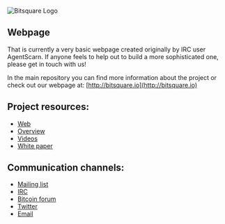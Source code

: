 ![Bitsquare Logo](http://bitsquare.io/images/logo_with_title_border_240_240.png)


## Webpage
That is currently a very basic webpage created originally by IRC user AgentScarn.
If anyone feels to help out to build a more sophisticated one, please get in touch with us!

In the main repository you can find more information about the project or check out our webpage at: [http://bitsquare.io](http://bitsquare.io)


## Project resources:
* [Web](http://bitsquare.io)
* [Overview](http://bitsquare.io/images/overview.png)
* [Videos](https://www.youtube.com/playlist?list=PLXvC3iNe_di9bL1A5xyAKI2PzNg8jU092)
* [White paper](https://docs.google.com/document/d/1d3EiWZdaM89-P6MVhS53unXv2-pDpSFsN3W4kCGXKgY/edit)


## Communication channels:
* [Mailing list](https://groups.google.com/forum/#!forum/bitsquare)
* [IRC](https://webchat.freenode.net/?channels=bitsquare.io)
* [Bitcoin forum](https://bitcointalk.org/index.php?topic=647457)
* [Twitter](https://twitter.com/bitsquare_)
* [Email](mailto:team@bitsquare.io)
